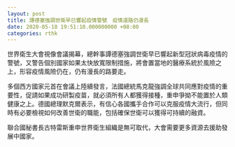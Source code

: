 ```yaml
---
layout: post
title: 譚德塞強調世衛早已響起疫情警號　疫情道路仍漫長
date: 2020-05-18 19:51:10.000000000 +08:00
categories: rthk
---
```


世界衛生大會視像會議揭幕，總幹事譚德塞強調世衛早已響起新型冠狀病毒疫情的警號，又警告個別國家如果太快放寬限制措施，將會置當地的醫療系統於風險之上，形容疫情風險仍在，仍有漫長的路要走。

多個西方國家元首在會議上陸續發言，法國總統馬克龍強調全球共同應對疫情的重要性，促請如果成功研製疫苗，就必須所有人都獲得接種，重申爭拗不能置於人類健康之上。德國總理默克爾表示，有信心各國攜手合作可以克服疫情大流行，但同時有必要檢視如何改善世衛的職能，包括確保世衛可以獲得可持續的融資。

聯合國秘書長古特雷斯重申世界衛生組織是無可取代，大會需要更多資源去援助發展中國家。
